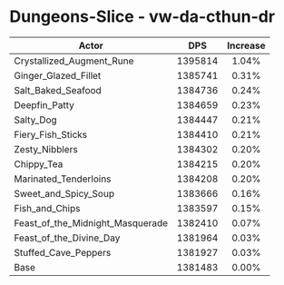 # Dungeons-Slice - vw-da-cthun-dr
| Actor | DPS | Increase |
|---|:---:|:---:|
|Crystallized_Augment_Rune|1395814|1.04%|
|Ginger_Glazed_Fillet|1385741|0.31%|
|Salt_Baked_Seafood|1384736|0.24%|
|Deepfin_Patty|1384659|0.23%|
|Salty_Dog|1384447|0.21%|
|Fiery_Fish_Sticks|1384410|0.21%|
|Zesty_Nibblers|1384302|0.20%|
|Chippy_Tea|1384215|0.20%|
|Marinated_Tenderloins|1384208|0.20%|
|Sweet_and_Spicy_Soup|1383666|0.16%|
|Fish_and_Chips|1383597|0.15%|
|Feast_of_the_Midnight_Masquerade|1382410|0.07%|
|Feast_of_the_Divine_Day|1381964|0.03%|
|Stuffed_Cave_Peppers|1381927|0.03%|
|Base|1381483|0.00%|
